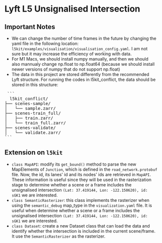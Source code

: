# Lyft L5 Unsignalised Intersection

## Important Notes
* We can change the number of time frames in the future by changing the yaml file in the following location: `l5kit/examples/visualisation/visualisation_config.yaml`. I am not sure but it may increase the efficiency of working with data. 
* For M1 Macs, we should install numpy manually, and then we should also mannualy change np.float to np.float64 (because we should install newer versions of numpy that do not support np.float)
* The data in this project are stored differently from the recommended Lyft structure. For running the codes in l5kit_conflict, the data should be stored in this structure:


<pre> ``` 
  l5kit_conflict/
├── scenes-sample/
│   └── sample.zarr/
├── scenes-train_full/
│   ├── train.zarr/
│   └── train_full.zarr/
├── scenes-validate/
│   └── validate.zarr/ 
``` </pre>


## Extension on `l5kit`

* `class MapAPI`: modify its `get_bound()` method to parse the new MapElements of `Junction`, which is defined in the `road_network.protobuf` file. Now, the id, its lanes' id and its nodes' ids are retrieved in `MapAPI`. These information is useful since they will be used in the rasterization stage to determine whether a scene or a frame includes the unsignalised intersection `(Lat: 37.419144, Lon: -122.150620), id: sGK1` we are interested.
* `class SemanticRasterizer`: this class implements the rasterizer when using the `semantic_debug` map_type in the `visualization.yaml` file. It is useful when determine whether a scene or a frame includes the unsignalised intersection `(Lat: 37.419144, Lon: -122.150620), id: sGK1` we are interested.
* `class Dataset`: create a new Dataset class that can load the data and identify whether the intersection is included in the current scene/frame. It use the `SemanticRasterizer` as the rasterizer.
